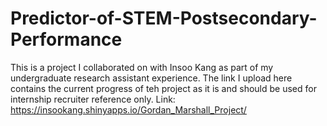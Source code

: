 # Predictor-of-STEM-Postsecondary-Performance

This is a project I collaborated on with Insoo Kang as part of my undergraduate research assistant experience. The link I upload here contains the current progress of teh project as it is and should be used for internship recruiter reference only. Link: https://insookang.shinyapps.io/Gordan_Marshall_Project/
